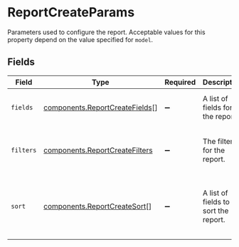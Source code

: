 # ReportCreateParams

Parameters used to configure the report. Acceptable values for
this property depend on the value specified for `model`.


## Fields

| Field                                                                            | Type                                                                             | Required                                                                         | Description                                                                      | Example                                                                          |
| -------------------------------------------------------------------------------- | -------------------------------------------------------------------------------- | -------------------------------------------------------------------------------- | -------------------------------------------------------------------------------- | -------------------------------------------------------------------------------- |
| `fields`                                                                         | [components.ReportCreateFields](../../models/components/reportcreatefields.md)[] | :heavy_minus_sign:                                                               | A list of fields for the report.                                                 | [<br/>"id",<br/>"external_identifier"<br/>]                                      |
| `filters`                                                                        | [components.ReportCreateFilters](../../models/components/reportcreatefilters.md) | :heavy_minus_sign:                                                               | The filters for the report.                                                      | {<br/>"status": [<br/>"authorization_failed"<br/>]<br/>}                         |
| `sort`                                                                           | [components.ReportCreateSort](../../models/components/reportcreatesort.md)[]     | :heavy_minus_sign:                                                               | A list of fields to sort the report.                                             | [<br/>{<br/>"field": "captured_at",<br/>"order": "desc"<br/>}<br/>]              |